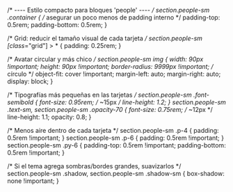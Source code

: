 /* ---- Estilo compacto para bloques 'people' ---- */
section.people-sm .container { /* asegurar un poco menos de padding interno */
  padding-top: 0.5rem;
  padding-bottom: 0.5rem;
}

/* Grid: reducir el tamaño visual de cada tarjeta */
section.people-sm [class*="grid"] > * {
  padding: 0.25rem;
}

/* Avatar circular y más chico */
section.people-sm img {
  width: 90px !important;
  height: 90px !important;
  border-radius: 9999px !important; /* círculo */
  object-fit: cover !important;
  margin-left: auto;
  margin-right: auto;
  display: block;
}

/* Tipografías más pequeñas en las tarjetas */
section.people-sm .font-semibold {
  font-size: 0.95rem;  /* ~15px */
  line-height: 1.2;
}
section.people-sm .text-sm,
section.people-sm .opacity-70 {
  font-size: 0.75rem;  /* ~12px */
  line-height: 1.1;
  opacity: 0.8;
}

/* Menos aire dentro de cada tarjeta */
section.people-sm .p-4 { padding: 0.5rem !important; }
section.people-sm .p-6 { padding: 0.5rem !important; }
section.people-sm .py-6 { padding-top: 0.5rem !important; padding-bottom: 0.5rem !important; }

/* Si el tema agrega sombras/bordes grandes, suavizarlos */
section.people-sm .shadow,
section.people-sm .shadow-sm {
  box-shadow: none !important;
}
